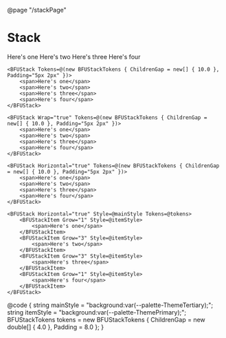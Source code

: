 ﻿@page "/stackPage"

<h1>Stack</h1>

<BFUStack>
    <BFUStack>
        <BFUStackItem Tokens=@(new BFUStackItemTokens { Padding = 10 }) Align=@Alignment.End>
            <span>Here's one</span>
        </BFUStackItem>
        <BFUStackItem>
            <span>Here's two</span>
        </BFUStackItem>
        <BFUStackItem>
            <span>Here's three</span>
        </BFUStackItem>
        <BFUStackItem>
            <span>Here's four</span>
        </BFUStackItem>
    </BFUStack>

    <BFUStack Tokens=@(new BFUStackTokens { ChildrenGap = new[] { 10.0 }, Padding="5px 2px" })>
        <span>Here's one</span>
        <span>Here's two</span>
        <span>Here's three</span>
        <span>Here's four</span>
    </BFUStack>

    <BFUStack Wrap="true" Tokens=@(new BFUStackTokens { ChildrenGap = new[] { 10.0 }, Padding="5px 2px" })>
        <span>Here's one</span>
        <span>Here's two</span>
        <span>Here's three</span>
        <span>Here's four</span>
    </BFUStack>

    <BFUStack Horizontal="true" Tokens=@(new BFUStackTokens { ChildrenGap = new[] { 10.0 }, Padding="5px 2px" })>
        <span>Here's one</span>
        <span>Here's two</span>
        <span>Here's three</span>
        <span>Here's four</span>
    </BFUStack>

    <BFUStack Horizontal="true" Style=@mainStyle Tokens=@tokens>
        <BFUStackItem Grow="1" Style=@itemStyle>
            <span>Here's one</span>
        </BFUStackItem>
        <BFUStackItem Grow="3" Style=@itemStyle>
            <span>Here's two</span>
        </BFUStackItem>
        <BFUStackItem Grow="3" Style=@itemStyle>
            <span>Here's three</span>
        </BFUStackItem>
        <BFUStackItem Grow="1" Style=@itemStyle>
            <span>Here's four</span>
        </BFUStackItem>
    </BFUStack>

</BFUStack>

@code {
    string mainStyle = "background:var(--palette-ThemeTertiary);";
    string itemStyle = "background:var(--palette-ThemePrimary);";
    BFUStackTokens tokens = new BFUStackTokens { ChildrenGap = new double[] { 4.0 }, Padding = 8.0 };
}

